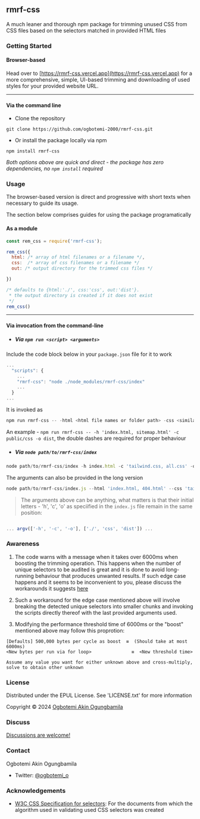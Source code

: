 ## rmrf-css	

A much leaner and thorough npm package for trimming unused CSS from CSS files based on the selectors matched in provided HTML files


### Getting Started


#### Browser-based
Head over to [https://rmrf-css.vercel.app](https://rmrf-css.vercel.app) for a more comprehensive, simple, UI-based trimming and downloading of used styles for your provided website URL.

___

#### Via the command line
+ Clone the repository
```
git clone https://github.com/ogbotemi-2000/rmrf-css.git
```

+ Or install the package locally via npm

```
npm install rmrf-css
```

_Both options above are quick and direct - the package has zero dependencies, no `npm install` required_


### Usage

The browser-based version is direct and progressive with short texts when necessary to guide its usage.


The section below comprises guides for using the package programatically

#### As a module

```js
const rem_css = require('rmrf-css');

rem_css({
  html: /* array of html filenames or a filename */,
  css:  /* array of css filenames or a filename */
  out: /* output directory for the trimmed css files */

})

/* defaults to {html:'./', css:'css', out:'dist'}.
 * the output directory is created if it does not exist
 */
rem_css()

```
___

#### Via invocation from the command-line

+ ##### Via `npm run <script> <arguments>`

Include the code block below in your `package.json` file for it to work
```js
...
  "scripts": {
    ...
    "rmrf-css": "node ./node_modules/rmrf-css/index"
    ...
  }
...
```

It is invoked as 
```js
npm run rmrf-css -- -html <html file names or folder path> -css <similar but for css> -out <output folder>
```
An example - `npm run rmrf-css -- -h 'index.html, sitemap.html' -c public/css -o dist`, the double dashes are required for proper behaviour


+ ##### Via `node path/to/rmrf-css/index`
```js
node path/to/rmrf-css/index -h index.html -c 'tailwind.css, all.css' -o output-folder
```


The arguments can also be provided in the long version
```js
node path/to/rmrf-css/index.js --html 'index.html, 404.html' --css 'tailwind.css, all.css' -output output-folder
```

> The arguments above can be anything, what matters is that their initial letters - 'h', 'c', 'o' as speciified in the `index.js` file remain in the same position:
```js

... argv(['-h', '-c', '-o'], ['./', 'css', 'dist']) ...
```

### Awareness


1. The code warns with a message when it takes over 6000ms when boosting the trimming operation.
This happens when the number of unique selectors to be audited is great and it is done to avoid long-running behaviour that produces unwanted results.
If such edge case happens and it seems to be inconvenient to you, please discuss the workarounds it suggests [here](https://github.com/ogbotemi-2000/rmrf-css/discussions/)

2. Such a workaround for the edge case mentioned above will involve breaking the detected unique selectors into smaller chunks and invoking the scripts directly thereof with the last provided arguments used.

3. Modifying the performance threshold time of 6000ms or the "boost" mentioned above may follow this proprotion: 
```
[Defaults] 500,000 bytes per cycle as boost  ≡  (Should take at most 6000ms)
<New bytes per run via for loop> 	           ≡  <New threshold time>

Assume any value you want for either unknown above and cross-multiply, solve to obtain other unknown

````


### License

Distributed under the EPUL License. See 'LICENSE.txt' for more information

Copyright © 2024 [Ogbotemi Akin Ogungbamila](https://github.com/ogbotemi-2000)


### Discuss

[Discussions are welcome!](https://github.com/ogbotemi-2000/rmrf-css/discussions/)

### Contact

Ogbotemi Akin Ogungbamila

+ Twitter: [@ogbotemi_o](https://twitter.com/ogbotemi_o)

### Acknowledgements

+ [W3C CSS Specification for selectors](https://www.w3.org/TR/selectors-3/#sequence): For the documents from which the algorithm used in validating used CSS selectors was created
